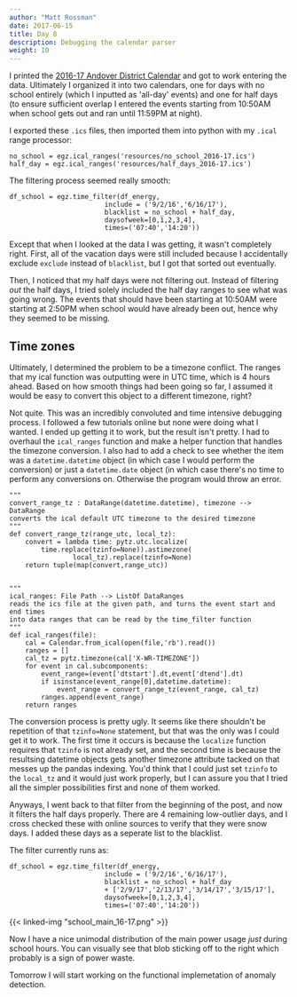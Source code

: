 ```yaml
---
author: "Matt Rossman"
date: 2017-06-15
title: Day 8
description: Debugging the calendar parser
weight: 10
---
```


I printed the [2016-17 Andover District Calendar](http://www.aps1.net/DocumentCenter/View/6795) and got to work entering the data. Ultimately I organized it into two calendars, one for days with no school entirely (which I inputted as 'all-day' events) and one for half days (to ensure sufficient overlap I entered the events starting from 10:50AM when school gets out and ran until 11:59PM at night).

I exported these `.ics` files, then imported them into python with my `.ical` range processor:

	no_school = egz.ical_ranges('resources/no_school_2016-17.ics')
	half_day = egz.ical_ranges('resources/half_days_2016-17.ics')

The filtering process seemed really smooth:

	df_school = egz.time_filter(df_energy,
		                    include = ('9/2/16','6/16/17'),
		                    blacklist = no_school + half_day,
		                    daysofweek=[0,1,2,3,4],
		                    times=('07:40','14:20'))

Except that when I looked at the data I was getting, it wasn't completely right.
First, all of the vacation days were still included because I accidentally exclude `exclude` instead of `blacklist`, but I got that sorted out eventually.

Then, I noticed that my half days were not filtering out. Instead of filtering *out* the half days, I tried solely included the half day ranges to see what was going wrong. The events that should have been starting at 10:50AM were starting at
2:50PM when school would have already been out, hence why they seemed to be missing.

## Time zones
Ultimately, I determined the problem to be a timezone conflict. The ranges that my ical function was outputting were in UTC time, which is 4 hours ahead. Based on how smooth things had been going so far, I assumed it would be easy to convert this object to a different timezone, right?

Not quite. This was an incredibly convoluted and time intensive debugging process. I followed a few tutorials online but none were doing what I wanted. I ended up getting it to work, but the result isn't pretty. I had to overhaul the `ical_ranges` function and make a helper function that handles the timezone conversion. I also had to add a check to see whether the item was a `datetime.datetime` object (in which case I would perform the conversion) or just a `datetime.date` object (in which case there's no time to perform any conversions on. Otherwise the program would throw an error.


	"""
	convert_range_tz : DataRange(datetime.datetime), timezone --> DataRange
	converts the ical default UTC timezone to the desired timezone
	"""
	def convert_range_tz(range_utc, local_tz):
	    convert = lambda time: pytz.utc.localize(
		    time.replace(tzinfo=None)).astimezone(
		            local_tz).replace(tzinfo=None)
	    return tuple(map(convert,range_utc))


	"""
	ical_ranges: File Path --> ListOf DataRanges
	reads the ics file at the given path, and turns the event start and end times
	into data ranges that can be read by the time_filter function
	"""
	def ical_ranges(file):
	    cal = Calendar.from_ical(open(file,'rb').read())
	    ranges = []
	    cal_tz = pytz.timezone(cal['X-WR-TIMEZONE'])
	    for event in cal.subcomponents:
			event_range=(event['dtstart'].dt,event['dtend'].dt)
			if isinstance(event_range[0],datetime.datetime):
			    event_range = convert_range_tz(event_range, cal_tz)
			ranges.append(event_range)
	    return ranges

The conversion process is pretty ugly. It seems like there shouldn't be repetition of that `tzinfo=None` statement, but that was the only was I could get it to work. The first time it occurs is because the `localize` function requires that `tzinfo` is not already set, and the second time is because the resultsing datetime objects gets another timezone attribute tacked on that messes up the pandas indexing. You'd think that I could just set `tzinfo` to the `local_tz` and it would just work properly, but I can assure you that I tried all the simpler possibilities first and none of them worked.

Anyways, I went back to that filter from the beginning of the post, and now it filters the half days properly. There are 4 remaining low-outlier days, and I cross checked these with online sources to verify that they were snow days. I added these days as a seperate list to the blacklist.

The filter currently runs as:

	df_school = egz.time_filter(df_energy,
		                    include = ('9/2/16','6/16/17'),
		                    blacklist = no_school + half_day
		                    + ['2/9/17','2/13/17','3/14/17','3/15/17'],
		                    daysofweek=[0,1,2,3,4],
		                    times=('07:40','14:20'))


{{< linked-img "school_main_16-17.png" >}}

Now I have a nice unimodal distribution of the main power usage *just* during school hours. You can visually see that blob sticking off to the right which probably is a sign of power waste.

Tomorrow I will start working on the functional implemetation of anomaly detection.

